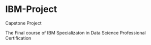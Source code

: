 # IBM-Project
Capstone Project

The Final course of IBM Specializaton in Data Science Professional Certification 
